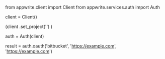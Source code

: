 from appwrite.client import Client
from appwrite.services.auth import Auth

client = Client()

(client
  .set_project('')
)

auth = Auth(client)

result = auth.oauth('bitbucket', 'https://example.com', 'https://example.com')
